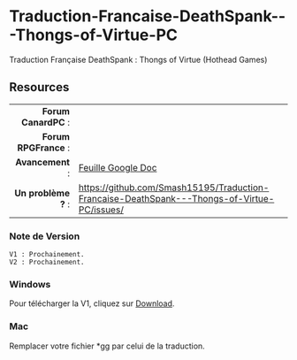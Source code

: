 Traduction-Francaise-DeathSpank---Thongs-of-Virtue-PC
=====================================================

Traduction Française DeathSpank : Thongs of Virtue (Hothead Games)

## Resources

|||
|-----------------------------------:|:--------------------------|
|              **Forum CanardPC** : |  |
|          **Forum RPGFrance** : |  |
|                 **Avancement** : | [Feuille Google Doc](https://#) |
|        **Un problème ?** : | https://github.com/Smash15195/Traduction-Francaise-DeathSpank---Thongs-of-Virtue-PC/issues/ |


### Note de Version
```
V1 : Prochainement.
V2 : Prochainement.
```

### Windows

Pour télécharger la V1, cliquez sur [Download](https://github.com/Smash15195/Traduction-Francaise-DeathSpank---Thongs-of-Virtue-PC/downloads/).

### Mac

Remplacer votre fichier *gg par celui de la traduction.